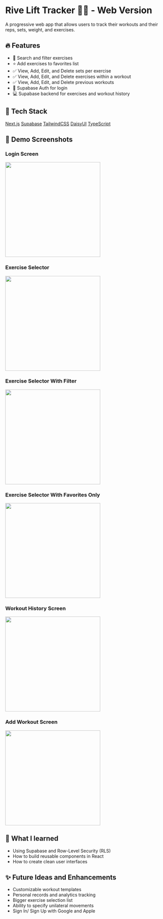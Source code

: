 # Rive Lift Tracker 🏋️‍♂️ - Web Version

A progressive web app that allows users to track their workouts and their reps, sets, weight, and exercises.

## 🔥 Features
- 🔎 Search and filter exercises
- ⭐ Add exercises to favorites list
- ✅ View, Add, Edit, and Delete sets per exercise
- ✅ View, Add, Edit, and Delete exercises within a workout
- ✅ View, Add, Edit, and Delete previous workouts
- 🔐 Supabase Auth for login
- 💻 Supabase backend for exercises and workout history

## 🚀 Tech Stack
[Next.js](https://nextjs.org)
[Supabase](https://supabase.com)
[TailwindCSS](https://tailwindcss.com)
[DaisyUI](https://daisyui.com)
[TypeScript](https://www.typescriptlang.org/)

## 📸 Demo Screenshots

### Login Screen
<img src="screenshots/login.png" width="300">

### Exercise Selector
<img src="screenshots/exerciseselector1.png" width="300">

### Exercise Selector With Filter
<img src="screenshots/exerciseselector2.png" width="300">

### Exercise Selector With Favorites Only
<img src="screenshots/exerciseselector3.png" width="300">

### Workout History Screen
<img src="screenshots/workouthistory.png" width="300">

### Add Workout Screen
<img src="screenshots/addworkout.png" width="300">

## 🧠 What I learned
- Using Supabase and Row-Level Security (RLS)
- How to build reusable components in React
- How to create clean user interfaces

## ✨ Future Ideas and Enhancements
- Customizable workout templates
- Personal records and analytics tracking
- Bigger exercise selection list
- Ability to specify unilateral movements
- Sign In/ Sign Up with Google and Apple


